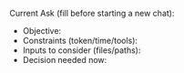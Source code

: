Current Ask (fill before starting a new chat):
- Objective:
- Constraints (token/time/tools):
- Inputs to consider (files/paths):
- Decision needed now:
